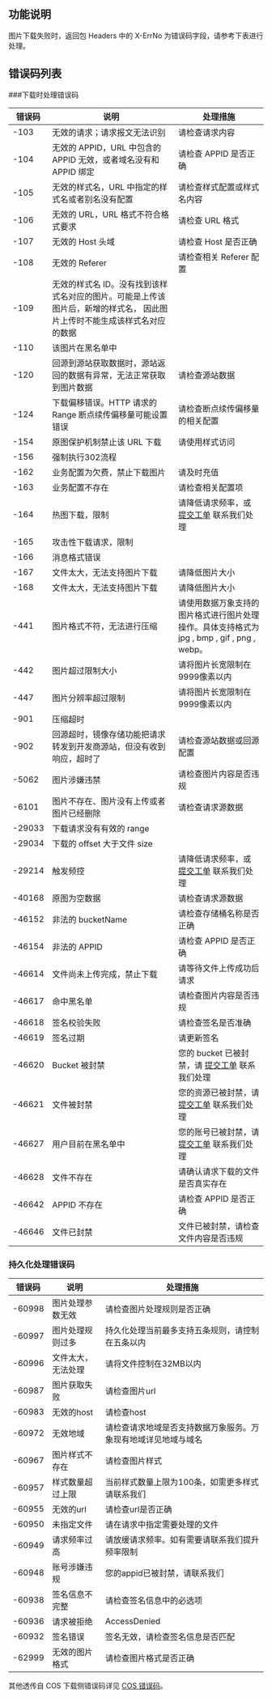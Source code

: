 ## 功能说明

图片下载失败时，返回包 Headers 中的 X-ErrNo 为错误码字段，请参考下表进行处理。

## 错误码列表

###下载时处理错误码

| 错误码 | 说明                                                         | 处理措施                                                     |
| ------ | ------------------------------------------------------------ | ------------------------------------------------------------ |
| -103   | 无效的请求；请求报文无法识别                                 | 请检查请求内容                                               |
| -104   | 无效的 APPID，URL 中包含的 APPID 无效，或者域名没有和 APPID 绑定 | 请检查 APPID 是否正确                                        |
| -105   | 无效的样式名，URL 中指定的样式名或者别名没有配置             | 请检查样式配置或样式名内容                                   |
| -106   | 无效的 URL，URL 格式不符合格式要求                           | 请检查 URL 格式                                              |
| -107   | 无效的 Host 头域                                             | 请检查 Host 是否正确                                         |
| -108   | 无效的 Referer                                               | 请检查相关 Referer 配置                                      |
| -109   | 无效的样式名 ID。没有找到该样式名对应的图片。可能是上传该图片后，新增的样式名， 因此图片上传时不能生成该样式名对应的数据 |                                                              |
| -110   | 该图片在黑名单中                                             |                                                              |
| -120   | 回源到源站获取数据时，源站返回的数据有异常，无法正常获取到图片数据 | 请检查源站数据                                               |
| -124   | 下载偏移错误。HTTP 请求的 Range 断点续传偏移量可能设置错误   | 请检查断点续传偏移量的相关配置                               |
| -154   | 原图保护机制禁止该 URL 下载                                  | 请使用样式访问                                               |
| -156   | 强制执行302流程                                              |                                                              |
| -162   | 业务配置为欠费，禁止下载图片                                 | 请及时充值                                                   |
| -163   | 业务配置不存在                                               | 请检查相关配置项                                             |
| -164   | 热图下载，限制                                               | 请降低请求频率，或 [提交工单](https://console.cloud.tencent.com/workorder/category) 联系我们处理 |
| -165   | 攻击性下载请求，限制                                         |                                                              |
| -166   | 消息格式错误                                                 |                                                              |
| -167   | 文件太大，无法支持图片下载                                   | 请降低图片大小                                               |
| -168   | 文件太大，无法支持图片下载                                   | 请降低图片大小                                               |
| -441   | 图片格式不符，无法进行压缩                                   | 请使用数据万象支持的图片格式进行图片处理操作。具体支持格式为 jpg , bmp , gif , png , webp。 |
| -442   | 图片超过限制大小                                             | 请将图片长宽限制在9999像素以内                               |
| -447   | 图片分辨率超过限制                                           | 请将图片长宽限制在9999像素以内                               |
| -901   | 压缩超时                                                     |                                                              |
| -902   | 回源超时，镜像存储功能把请求转发到开发商源站，但没有收到响应，超时了 | 请检查源站数据或回源配置                                     |
| -5062  | 图片涉嫌违禁                                                 | 请检查图片内容是否违规                                       |
| -6101  | 图片不存在、图片没有上传或者图片已经删除                     | 请检查请求源数据                                             |
| -29033 | 下载请求没有有效的 range                                     |                                                              |
| -29034 | 下载的 offset 大于文件 size                                  |                                                              |
| -29214 | 触发频控                                                     | 请降低请求频率，或 [提交工单](https://console.cloud.tencent.com/workorder/category) 联系我们处理 |
| -40168 | 原图为空数据                                                 | 请检查请求源数据                                             |
| -46152 | 非法的 bucketName                                            | 请检查存储桶名称是否正确                                     |
| -46154 | 非法的 APPID                                                 | 请检查 APPID 是否正确                                        |
| -46614 | 文件尚未上传完成，禁止下载                                   | 请等待文件上传成功后请求                                     |
| -46617 | 命中黑名单                                                   | 请检查图片内容是否违规                                       |
| -46618 | 签名校验失败                                                 | 请检查签名是否准确                                           |
| -46619 | 签名过期                                                     | 请更新签名                                                   |
| -46620 | Bucket 被封禁                                                | 您的 bucket 已被封禁，请 [提交工单](https://console.cloud.tencent.com/workorder/category) 联系我们处理 |
| -46621 | 文件被封禁                                                   | 您的资源已被封禁，请 [提交工单](https://console.cloud.tencent.com/workorder/category) 联系我们处理 |
| -46627 | 用户目前在黑名单中                                           | 您的账号已被封禁，请 [提交工单](https://console.cloud.tencent.com/workorder/category) 联系我们处理 |
| -46628 | 文件不存在                                                   | 请确认请求下载的文件是否真实存在                             |
| -46642 | APPID 不存在                                                 | 请检查 APPID 是否正确                                        |
| -46646 | 文件已封禁                                                   | 文件已被封禁，请检查文件内容是否违规                         |

### 持久化处理错误码
| 错误码 | 说明       | 处理措施            |
| ------ | ------------------------------------------------------------ | ------------------------------------------------------------ |
|-60998|图片处理参数无效|请检查图片处理规则是否正确|
|-60997|图片处理规则过多|持久化处理当前最多支持五条规则，请控制在五条以内|
|-60996|文件太大，无法处理|请将文件控制在32MB以内|
|-60987|图片获取失败|请检查图片url|
|-60983|无效的host|请检查host|
|-60972|无效地域|请检查请求地域是否支持数据万象服务。万象现有地域详见地域与域名|
|-60967|图片样式不存在|请检查图片样式|
|-60957|样式数量超过上限|当前样式数量上限为100条，如需更多样式请联系我们|
|-60955|无效的url|请检查url是否正确|
|-60950|未指定文件|请在请求中指定需要处理的文件|
|-60949|请求频率过高|请放缓请求频率。如有需要请联系我们提升频率限制|
|-60948|账号涉嫌违规|您的appid已被封禁，请联系我们|
|-60938|签名信息不完整|请检查签名信息中的必选项|
|-60936|请求被拒绝|AccessDenied|
|-60932|签名错误|签名无效，请检查签名信息是否匹配|
|-62999|无效的图片格式|请检查图片格式是否正确|


其他透传自 COS 下载侧错误码详见 [COS 错误码](https://cloud.tencent.com/document/product/436/8432)。
